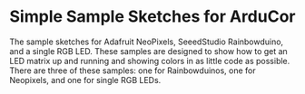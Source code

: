 # Simple Sample Sketches for ArduCor

The sample sketches for Adafruit NeoPixels, SeeedStudio Rainbowduino, and a single RGB LED. These samples are designed to show how to get an LED matrix up and running and showing colors in as little code as possible. There are three of these samples: one for Rainbowduinos, one for Neopixels, and one for single RGB LEDs. 
